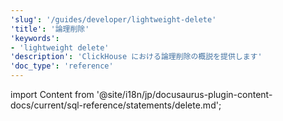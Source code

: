 ```yaml
---
'slug': '/guides/developer/lightweight-delete'
'title': '論理削除'
'keywords':
- 'lightweight delete'
'description': 'ClickHouse における論理削除の概説を提供します'
'doc_type': 'reference'
---
```


import Content from '@site/i18n/jp/docusaurus-plugin-content-docs/current/sql-reference/statements/delete.md';

<Content />
